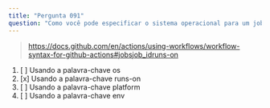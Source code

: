 ```yaml
---
title: "Pergunta 091"
question: "Como você pode especificar o sistema operacional para um job no GitHub Actions?"
---
```



> https://docs.github.com/en/actions/using-workflows/workflow-syntax-for-github-actions#jobsjob_idruns-on
1. [ ] Usando a palavra-chave os
1. [x] Usando a palavra-chave runs-on
1. [ ] Usando a palavra-chave platform
1. [ ] Usando a palavra-chave env
